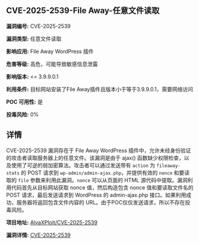 ## CVE-2025-2539-File Away-任意文件读取

**漏洞编号:** CVE-2025-2539

**漏洞类型:** 任意文件读取

**影响应用:** File Away WordPress 插件

**危害等级:** 高危，可能导致敏感信息泄露

**影响版本:** <= 3.9.9.0.1

**利用条件:** 目标网站安装了File Away插件且版本小于等于3.9.9.0.1，需要网络访问

**POC 可用性:** 是

**投毒风险:** 0%

## 详情

CVE-2025-2539 漏洞存在于 File Away WordPress 插件中，允许未经身份验证的攻击者读取服务器上的任意文件。该漏洞是由于 ajax() 函数缺少权限检查，以及使用了可逆的弱加密算法。攻击者可以通过发送带有 `action` 为 `fileaway-stats` 的 POST 请求到 `wp-admin/admin-ajax.php`，并提供有效的 `nonce` 和要读取的 `file` 参数来利用此漏洞。`nonce` 可以从页面的 HTML 源代码中提取。漏洞利用代码首先从目标网站获取 nonce 值，然后构造包含 nonce 值和要读取文件名的 POST 请求，最后发送请求到 WordPress 的 admin-ajax.php 接口。如果利用成功，服务器将返回包含文件内容的 URL。由于POC仅仅发送请求，所以不存在投毒风险。

**项目地址:** [AlvaXPloit/CVE-2025-2539](https://github.com/AlvaXPloit/CVE-2025-2539)

**漏洞详情:** [CVE-2025-2539](https://nvd.nist.gov/vuln/detail/CVE-2025-2539)